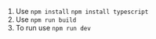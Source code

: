1) Use ```npm install``` ```npm install typescript```
2) Use ```npm run build```
3) To run use ```npm run dev```